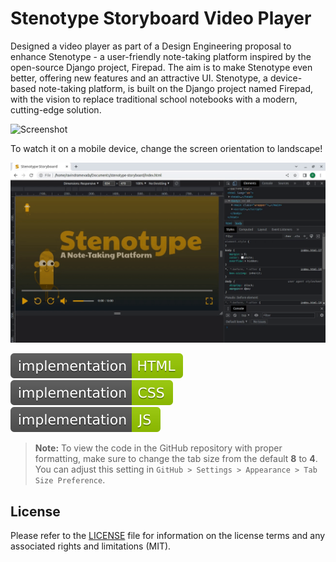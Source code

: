 # Stenotype Storyboard Video Player

Designed a video player as part of a Design Engineering proposal to enhance Stenotype - a user-friendly note-taking platform inspired by the open-source Django project, Firepad. The aim is to make Stenotype even better, offering new features and an attractive UI. Stenotype, a device-based note-taking platform, is built on the Django project named Firepad, with the vision to replace traditional school notebooks with a modern, cutting-edge solution.

![Screenshot](stenotype-storyboard-1.gif?raw=true)

To watch it on a mobile device, change the screen orientation to landscape! 

![Screenshot](stenotype-storyboard-2.gif?raw=true)

![Badge](badges/badge-1.svg?raw=true&sanitize=true)&emsp;![Badge](badges/badge-2.svg?raw=true&sanitize=true)&emsp;![Badge](badges/badge-3.svg?raw=true&sanitize=true)

> **Note:** To view the code in the GitHub repository with proper formatting, make sure to change the tab size from the default **8** to **4**. You can adjust this setting in `GitHub > Settings > Appearance > Tab Size Preference`.

## License
Please refer to the [LICENSE](LICENSE) file for information on the license terms and any associated rights and limitations (MIT).
